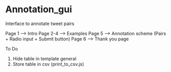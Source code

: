 # Annotation_gui
Interface to annotate tweet pairs

Page 1 --> Intro 
Page 2-4 --> Examples
Page 5 --> Annotation scheme (Pairs + Radio input + Submit button)
Page 6 --> Thank you page

To Do

1) Hide table in template general
2) Store table in csv (print_to_csv.js)
